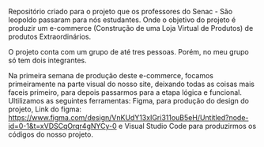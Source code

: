 Repositório criado para o projeto que os professores do Senac - São leopoldo passaram para nós estudantes. Onde o objetivo do projeto é produzir um e-commerce (Construção de uma Loja Virtual de Produtos) de produtos Extraordinários.

O projeto conta com um grupo de até tres pessoas. Porém, no meu grupo só tem dois integrantes.

Na primeira semana de produção deste e-commerce, focamos primeiramente na parte visual do nosso site, deixando todas as coisas mais faceis primeiro, para depois passarmos para a etapa lógica e funcional. 
Ultilizamos as seguintes ferramentas: Figma, para produção do design do projeto, Link do figma: https://www.figma.com/design/VnKUdY13xIGri311ouB5eH/Untitled?node-id=0-1&t=xVDSCqOrqr4gNYCy-0 e Visual Studio Code para produzirmos os códigos do nosso projeto.

